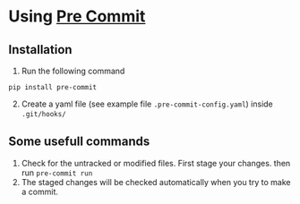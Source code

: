 # Using [Pre Commit](https://pre-commit.com/)

## Installation
1. Run the following command
```
pip install pre-commit
```

2. Create a yaml file (see example file `.pre-commit-config.yaml`) inside `.git/hooks/` 

## Some usefull commands
1. Check for the untracked or modified files. First stage your changes. then run `pre-commit run`
2. The staged changes will be checked automatically when you try to make a commit.

